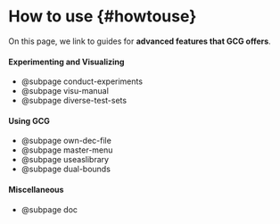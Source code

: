 # How to use {#howtouse}
On this page, we link to guides for **advanced features that GCG offers**.

#### Experimenting and Visualizing
- @subpage conduct-experiments
- @subpage visu-manual
- @subpage diverse-test-sets

#### Using GCG
- @subpage own-dec-file
- @subpage master-menu
- @subpage useaslibrary
- @subpage dual-bounds

#### Miscellaneous
- @subpage doc
